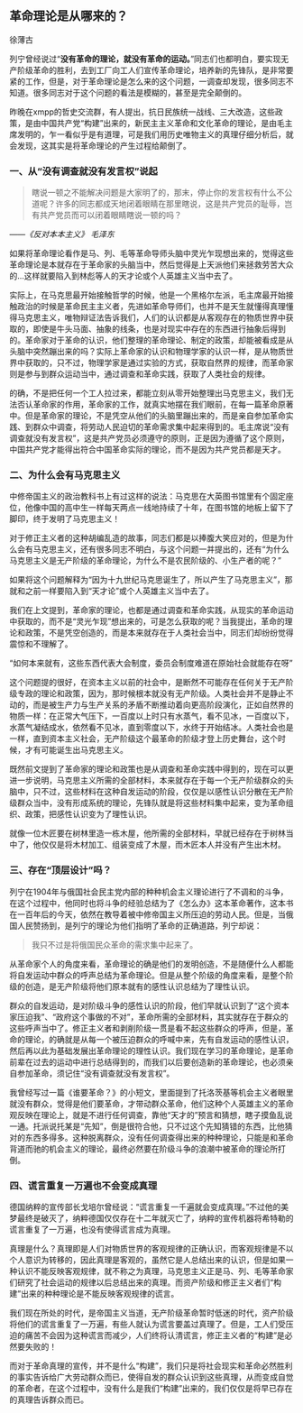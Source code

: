 ## **革命理论是从哪来的？**

徐薄古

列宁曾经说过“**没有革命的理论，就没有革命的运动。**”同志们也都明白，要实现无产阶级革命的胜利，去到工厂向工人们宣传革命理论，培养新的先锋队，是非常要紧的工作，但是，对于革命理论是怎么来的这个问题，一调查却发现，很多同志不知道。很多同志对于这个问题的看法是模糊的，甚至是完全颠倒的。

昨晚在xmpp的哲史交流群，有人提出，抗日民族统一战线、三大改造，这些政策，是由中国共产党“构建”出来的，新民主主义革命和文化革命的理论，是由毛主席发明的，乍一看似乎是有道理，可是我们用历史唯物主义的真理仔细分析后，就会发现，这其实是将革命理论的产生过程给颠倒了。

### 一、从“没有调查就没有发言权”说起

> 瞎说一顿之不能解决问题是大家明了的，那末，停止你的发言权有什么不公道呢？许多的同志都成天地闭着眼睛在那里瞎说，这是共产党员的耻辱，岂有共产党员而可以闭着眼睛瞎说一顿的吗？

*——《反对本本主义》 毛泽东*

如果将革命理论看作是马、列、毛等革命导师头脑中灵光乍现想出来的，觉得这些革命理论是本就存在于革命家的头脑当中，然后觉得是上天派他们来拯救劳苦大众的...这样就要陷入到林彪等人的天才论或个人英雄主义当中去了。

实际上，在马克思最开始接触哲学的时候，他是一个黑格尔左派，毛主席最开始接触政治的时候是革命民主主义者，先进如革命导师们，也并不是天生就懂得真理懂得马克思主义，唯物辩证法告诉我们，人们的认识都是从客观存在的物质世界中获取的，即使是牛头马面、抽象的线条，也是对现实中存在的东西进行抽象后得到的。革命家对于革命的认识，他们整理的革命理论、制定的政策，却能被看成是从头脑中突然蹦出来的吗？实际上革命家的认识和物理学家的认识一样，是从物质世界中获取的，只不过，物理学家是通过实验的方式，获取自然界的规律，而革命家则是参与到群众运动当中，通过调查和革命实践，获取了人类社会的规律。

的确，不是把任何一个工人拉过来，都能立刻从零开始整理出马克思主义，我们无法否认革命家的作用，革命家的工作，就真实地摆在我们眼前，在每一篇革命原著中。但是革命家的理论，不是凭空从他们的头脑里蹦出来的，而是亲自参加革命实践、到群众中调查，将劳动人民迫切的革命需求集中起来得到的。毛主席说“没有调查就没有发言权”，这是共产党员必须遵守的原则，正是因为遵循了这个原则，中国共产党才能得出符合中国革命实际的理论，而不是因为共产党员都是天才。

### 二、为什么会有马克思主义

中修帝国主义的政治教科书上有过这样的说法：马克思在大英图书馆里有个固定座位，他像中国的高中生一样每天两点一线地持续了十年，在图书馆的地板上留下了脚印，终于发明了马克思主义！

对于修正主义者的这种胡编乱造的故事，同志们都是以捧腹大笑应对的，但是为什么会有马克思主义，还有很多同志不明白，与这个问题一并提出的，还有“为什么马克思主义是无产阶级的革命理论，为什么不是农民阶级的、小生产者的呢？”

如果将这个问题解释为“因为十九世纪马克思诞生了，所以产生了马克思主义”，那就和之前一样要陷入到“天才论”或个人英雄主义当中去了。

我们在上文提到，革命家的理论，也都是通过调查和革命实践，从现实的革命运动中获取的，而不是“灵光乍现”想出来的，可是怎么获取的呢？当我提出，革命的理论和政策，不是凭空创造的，而是本来就存在于人类社会当中，同志们却纷纷觉得震惊和不理解了。

“如何本来就有，这些东西代表大会制度，委员会制度难道在原始社会就能存在呀”

这个问题提的很好，在资本主义以前的社会中，是断然不可能存在任何关于无产阶级专政的理论和政策，因为，那时候根本就没有无产阶级。人类社会并不是静止不动的，而是被生产力与生产关系的矛盾不断推动着向更高阶段演化，正如自然界的物质一样：在正常大气压下，一百度以上时只有水蒸气，看不见冰，一百度以下，水蒸气凝结成水，依然看不见冰，直到零度以下，水终于开始结冰。人类社会也是一样，直到资本主义社会，无产阶级这个最革命的阶级才登上历史舞台，这个时候，才有可能诞生出马克思主义。

既然前文提到了革命家的理论和政策也是从调查和革命实践中得到的，现在可以更进一步说明，马克思主义所需的全部材料，本来就存在于每一个无产阶级群众的头脑中，只不过，这些材料在这种自发运动的阶段，仅仅是以感性认识分散在无产阶级群众当中，没有形成系统的理论，先锋队就是将这些材料集中起来，变为革命组织、政策，把感性认识变为了理性认识。

就像一位木匠要在树林里造一栋木屋，他所需的全部材料，早就已经存在于树林当中了，他仅仅是将木材加工、组装变成了木屋，而木匠本人并没有产生出木材。

### 三、存在“顶层设计”吗？

列宁在1904年与俄国社会民主党内部的种种机会主义理论进行了不调和的斗争，在这个过程中，他同时也将斗争的经验总结为了《怎么办》这本革命著作，这本书在一百年后的今天，依然在教导着被中修帝国主义所压迫的劳动人民。但是，当俄国人民赞扬到，是列宁的理论为他们指明了革命的正确道路，列宁却说：
> 我只不过是将俄国民众革命的需求集中起来了。

从革命家个人的角度来看，革命理论的确是他们的发明创造，不是随便什么人都能将自发运动中群众的呼声总结为革命理论。但是从整个阶级的角度来看，是整个阶级的创造，是无产阶级将他们原本就有的感性认识总结为了理性认识。

群众的自发运动，是对阶级斗争的感性认识的阶段，他们早就认识到了“这个资本家压迫我”、“政府这个事做的不对”，革命所需的全部材料，其实就存在于群众的这些呼声当中了。修正主义者和剥削阶级一贯是看不起这些群众的呼声，但是，革命的理论，的确就是从每一个被压迫群众的呼喊中来，先有自发运动的感性认识，然后再以此为基础发展出革命理论的理性认识。我们现在学习的革命理论，是革命前辈在过去的运动中进行总结得到的，而我们以后要创造新的革命理论，也必须亲自参加革命，须记住“没有调查就没有发言权”。

我曾经写过一篇《谁要革命？》的小短文，里面提到了托洛茨基等机会主义者眼里就没有群众，觉得是他们要革命，才带动群众革命，他们这种个人英雄主义的革命观反映在理论上，就是不进行任何调查，靠他“天才的”预言和猜想，瞎子摸鱼乱说一通。托派说托某是“先知”，倒是很符合他，只不过这个先知猜错的东西，比他猜对的东西多得多。这种脱离群众，没有任何调查得出来的种种理论，只能是和革命背道而驰的机会主义的理论，最终必然要在阶级斗争的浪潮中被革命的理论所打倒。

### 四、谎言重复一万遍也不会变成真理

德国纳粹的宣传部长戈培尔曾经说：“谎言重复一千遍就会变成真理。”不过他的美梦最终是破灭了，纳粹德国仅仅存在十二年就灭亡了，纳粹的宣传机器将希特勒的谎言重复了一万遍，也没有使得谎言成为真理。

真理是什么？真理即是人们对物质世界的客观规律的正确认识，而客观规律是不以个人意识为转移的，因此真理是客观的，虽然它是人总结出来的认识，但是如果一种认识不能反映客观规律，就不称之为真理，马克思主义正是马、列、毛等革命家们研究了社会运动的规律以后总结出来的真理。而资产阶级和修正主义者们“构建”出来的种种理论是不能反映客观规律的谎言。

我们现在所处的时代，是帝国主义当道，无产阶级革命暂时低迷的时代，资产阶级将他们的谎言重复了一万遍，有些人就认为谎言要盖过真理了。但是，工人们受压迫的痛苦不会因为这种谎言而减少，人们终将认清谎言，修正主义者的“构建”是必然要失败的！

而对于革命真理的宣传，并不是什么“构建”，我们只是将社会现实和革命必然胜利的事实告诉给广大劳动群众而已，使得自发的群众认识到这些真理，从而变成自觉的革命者，在这个过程中，没有什么是我们“构建”出来的，我们仅仅是将早已存在的真理告诉群众而已。